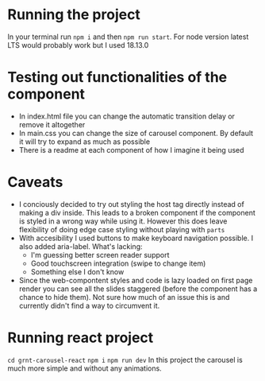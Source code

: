 # Running the project

In your terminal run `npm i` and then `npm run start`. For node version latest LTS would probably work but I used 18.13.0

# Testing out functionalities of the component
* In index.html file you can change the automatic transition delay or remove it altogether
* In main.css you can change the size of carousel component. By default it will try to expand as much as possible
* There is a readme at each component of how I imagine it being used

# Caveats
* I conciously decided to try out styling the host tag directly instead of making a div inside. This leads to a broken component if the component is styled in a wrong way while using it. However this does leave flexibility of doing edge case styling without playing with `parts`
* With accesibility I used buttons to make keyboard navigation possible. I also added aria-label. What's lacking:
    * I'm guessing better screen reader support
    * Good touchscreen integration (swipe to change item)
    * Something else I don't know
* Since the web-compontent styles and code is lazy loaded on first page render you can see all the slides staggered (before the component has a chance to hide them). Not sure how much of an issue this is and currently didn't find a way to circumvent it.

# Running react project
`cd grnt-carousel-react`
`npm i`
`npm run dev`
In this project the carousel is much more simple and without any animations.